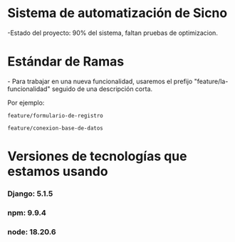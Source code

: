 <h1>Sistema de automatización de Sicno</h1>

-Estado del proyecto: 90% del sistema, faltan pruebas de optimizacion.

<h1>Estándar de Ramas</h1>
- Para trabajar en una nueva funcionalidad, usaremos el prefijo "feature/la-funcionalidad" seguido de una descripción corta.

Por ejemplo: 

```feature/formulario-de-registro```

```feature/conexion-base-de-datos```

<h1>Versiones de tecnologías que estamos usando</h1>
<h3>Django: 5.1.5</h3>
<h3>npm: 9.9.4</h3>
<h3>node: 18.20.6</h3>
